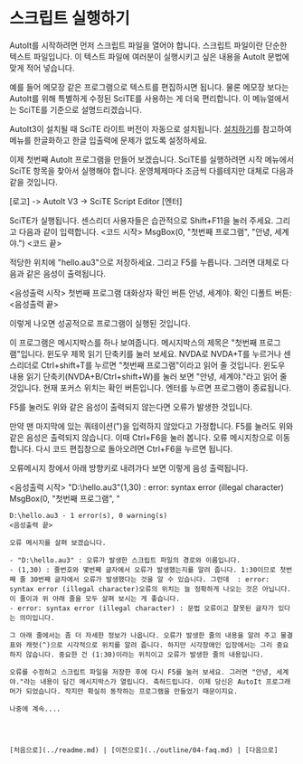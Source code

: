 ﻿# 스크립트 실행하기

AutoIt를 시작하려면 먼저 스크립트 파일을 열어야 합니다. 스크립트 파일이란 단순한 텍스트 파일입니다. 이 텍스트 파일에 여러분이 실행시키고 싶은 내용을 AutoIt 문법에 맞게 적어 넣습니다.

예를 들어 메모장 같은 프로그램으로 텍스트를 편집하시면 됩니다. 물론 메모장 보다는 AutoIt를 위해 특별하게 수정된 SciTE를 사용하는 게 더욱 편리합니다. 이 메뉴얼에서는 SciTE를 기준으로 설명드리겠습니다.

AutoIt3이 설치될 때 SciTE 라이트 버전이 자동으로 설치됩니다. [설치하기](../outline/03-install.md)를 참고하여 메뉴를 한글화하고 한글 입출력에 문제가 없도록 설정하세요. 

이제 첫번째 AutoIt 프로그램을 만들어 보겠습니다. SciTE를 실행하려면 시작 메뉴에서 SciTE 항목을 찾아서 실행해야 합니다. 운영체제마다 조금씩 다를테지만 대체로 다음과 같을 것입니다.

[로고] -> AutoIt V3 -> SciTE Script Editor [엔터]

SciTE가 실행됩니다. 센스리더 사용자들은 습관적으로 Shift+F11을 눌러 주세요. 그리고 다음과 같이 입력합니다.
<코드 시작>
MsgBox(0, "첫번째 프로그램", "안녕, 세계야.")
<코드 끝>

적당한 위치에 "hello.au3"으로 저장하세요. 그리고 F5를 누릅니다. 그러면 대체로 다음과 같은 음성이 출력됩니다. 

<음성출력 시작>
첫번째 프로그램 대화상자
확인  버튼 
안녕, 세계야. 확인 디폴트 버튼: 
<음성출력 끝>

이렇게 나오면 성공적으로 프로그램이 실행된 것입니다. 

이 프로그램은 메시지박스를 하나 보여줍니다. 메시지박스의 제목은 "첫번째 프로그램"입니다. 윈도우 제목 읽기 단축키를 눌러 보세요. NVDA로 NVDA+T를 누르거나 센스리더로 Ctrl+shift+T를 누르면 "첫번째 프로그램"이라고 읽어 줄 것입니다. 윈도우 내용 읽기 단축키(NVDA+B/Ctrl+shift+W)를 눌러 보면 "안녕, 세계야."라고 읽어 줄 것입니다. 현재 포커스 위치는 확인 버튼입니다. 엔터를 누르면 프로그램이 종료됩니다.

F5를 눌러도 위와 같은 음성이 출력되지 않는다면 오류가 발생한 것입니다. 

만약 맨 마지막에 있는 쿼테이션(")을 입력하지 않았다고 가정합니다. F5를 눌러도 위와 같은 음성은 출력되지 않습니다. 이때 Ctrl+F6을 눌러 봅니다. 오류 메시지창으로 이동합니다. 다시 코드 편집창으로 돌아오려면 Ctrl+F6을 누르면 됩니다.

오류메시지 창에서 아래 방향키로 내려가다 보면 이렇게 음성 출력됩니다.

<음성출력 시작>
"D:\hello.au3"(1,30) : error: syntax error (illegal character)
MsgBox(0, "첫번째 프로그램", "
~~~~~~~~~~~~~~~~~~~~~~~~~~~~~^
D:\hello.au3 - 1 error(s), 0 warning(s)
<음성출력 끝>

오류 메시지를 살펴 보겠습니다. 

- "D:\hello.au3" : 오류가 발생한 스크립트 파일의 경로와 이름입니다.
- (1,30) : 줄번호와 몇번째 글자에서 오류가 발생했는지를 알려 줍니다. 1:30이므로 첫번째 줄 30번째 글자에서 오류가 발생했다는 것을 알 수 있습니다. 그런데  : error: syntax error (illegal character)오류의 위치는 늘 정확하게 나오는 것은 아닙니다. 이 줄이과 위 아래 줄을 모두 살펴 보시는 게 좋습니다.
- error: syntax error (illegal character) : 문법 오류이고 잘못된 글자가 있다는 의미입니다. 

그 아래 줄에서는 좀 더 자세한 정보가 나옵니다. 오류가 발생한 줄의 내용을 알려 주고 물결표와 캐럿(^)으로 시각적으로 위치를 알려 줍니다. 하지만 시각장애인 입장에서는 그리 중요하지 않습니다. 중요한 건 (1:30)이라는 위치이고 오류가 발생한 줄의 내용입니다. 

오류를 수정하고 스크립트 파일을 저장한 후에 다시 F5를 눌러 보세요. 그러면 "안녕, 세계야."라는 내용이 담긴 메시지박스가 열립니다. 축하드립니다. 이제 당신은 AutoIt 프로그래머가 되었습니다. 작지만 확실히 동작하는 프로그램을 만들었기 때문이지요.

나중에 계속....




[처음으로](../readme.md) | [이전으로](../outline/04-faq.md) | [다음으로]
